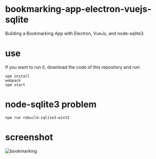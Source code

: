 # bookmarking-app-electron-vuejs-sqlite

Building a Bookmarking App with Electron, VueJs, and node-sqlite3.

# use

If you want to run it, download the code of this repository and run:

```
npm install
webpack
npm start
```

# node-sqlite3 problem

```
npm run rebuild-sqlite3-win32
```

# screenshot

![bookmarking](https://user-images.githubusercontent.com/39386289/53240729-28e4ce00-36a8-11e9-99d7-d28e8a029126.jpg)